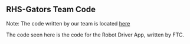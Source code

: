 ## RHS-Gators Team Code

Note: The code written by our team is located [here](https://github.com/SylvanM/RHS-Gators/tree/master/TeamCode/src/main/java/org/firstinspires/ftc/teamcode)

The code seen here is the code for the Robot Driver App, written by FTC.
